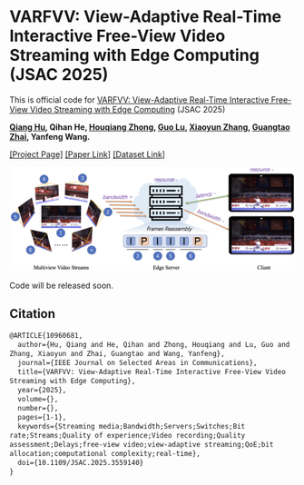 # VARFVV: View-Adaptive Real-Time Interactive Free-View Video Streaming with Edge Computing (JSAC 2025)

This is official code for [VARFVV: View-Adaptive Real-Time Interactive Free-View Video Streaming with Edge Computing](https://arxiv.org/abs/2501.13630) (JSAC 2025)

**[Qiang Hu](https://qianghu-huber.github.io/qianghuhomepage/), Qihan He, [Houqiang Zhong](https://medialab.sjtu.edu.cn/author/houqiang-zhong/), [Guo Lu](https://guolusjtu.github.io/guoluhomepage/), [Xiaoyun Zhang](https://mediabrain.sjtu.edu.cn/xiaoyun-zhang/), [Guangtao Zhai](http://multimedia.sjtu.edu.cn/), Yanfeng Wang.** 

[[Project Page]](https://waveviewer.github.io/varfvv) [[Paper Link]](https://arxiv.org/abs/2501.13630) [[Dataset Link]](https://github.com/qianghu-huber/VARFVV_Dataset)

![teaser](assets/teaser.png)

Code will be released soon.

## Citation

```
@ARTICLE{10960681,
  author={Hu, Qiang and He, Qihan and Zhong, Houqiang and Lu, Guo and Zhang, Xiaoyun and Zhai, Guangtao and Wang, Yanfeng},
  journal={IEEE Journal on Selected Areas in Communications}, 
  title={VARFVV: View-Adaptive Real-Time Interactive Free-View Video Streaming with Edge Computing}, 
  year={2025},
  volume={},
  number={},
  pages={1-1},
  keywords={Streaming media;Bandwidth;Servers;Switches;Bit rate;Streams;Quality of experience;Video recording;Quality assessment;Delays;free-view video;view-adaptive streaming;QoE;bit allocation;computational complexity;real-time},
  doi={10.1109/JSAC.2025.3559140}
}
```